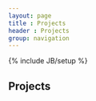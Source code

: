 ```yaml
---
layout: page
title : Projects
header : Projects
group: navigation
---
```

{% include JB/setup %}

## Projects
